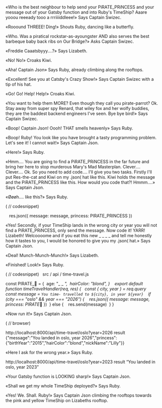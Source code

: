 «Who is the best neighbour to help send your PiRATE_PRiNCESS and your message out of your Gatsby function and into Ruby's TimeShip? Aaare yooou reeeady tooo a rrriiiiddleee!» Says Captain Swizec.

«Rooound THREEE! Ding!» Shouts Ruby, dancing like a butterfly.

«Who. Was a piratical rockstar-as-ayoungster AND also serves the best barbeque baby back ribs on Our Bridge?» Asks Captain Swizec.

«Freddie Caaatsbyyy....?» Says Lizabeth.

«No! No!» Croaks Kiwi.

«Aha! Captain Json» Says Ruby, already climbing along the rooftops.

«Excellent! See you at Catsby's Crazy Show!» Says Captain Swizec with a tip of his hat.

«Go! Go! Help! Help!» Croaks Kiwi.

«You want to help them MORE? Even though they call you pirate-parrot? Ok. Stay away from super spy Renard, that wiley fox and her wolfy buddies, they are the baddest backend engineers I've seen. Bye bye bird!» Says Captain Swizec.

«Boop! Captain Json! Oooh! THAT smells heavenly» Says Ruby.

«Boop! Ruby! You look like you have brought a tasty programming problem. Let's see it! I cannot wait!» Says Captain Json.

«Here!» Says Ruby.

«Hmm.... You are going to find a PiRATE_PRiNCESS in the far future and bring her here to stop murderous Mary's Mad Masterplan. Clever.... Clever.... Ok. So you need to add code.... I'll give you two tasks. Firstly I'll put Res-the-cat and Kiwi on my .json( hat like this. Kiwi holds the message and the PiRATE_PRiNCESS like this. How would you code that?! Hmmm....» Says Captain Json.

«Øøøh.... like this?» Says Ruby.

( // codesnippet)

   res.json({ message: message, princess: PIRATE_PRINCESS })



«Yes! Secondly, if your TimeShip lands in the wrong city or year you will not find a PiRATE_PRiNCESS, only send the message. Now code it! YARR! Lizabeth! Welcoooome and if you eat this new _ _ _ _ and tell me honestly how it tastes to you, I would be honored to give you my .json( hat.» Says Captain Json.

«Deal! Munch-Munch-Munch!» Says Lizabeth.

«Finished! Look!» Says Ruby.

( // codesnippet)
 
src / api / time-travel.js

const PIRATE_👑 = {
 age: "_ _ _",
 hairColor: "blond",
}
  
export default function timeTravelHandler(req, res) {
  const { city, year } = req.query
  const message = `You time-
    travelled to ${city},
    in year ${year}`
 
 if (city === "oslo" && year === "2026") {
   res.json({ message: message, princess: PIRATE_👑 })
 } else {
   res.send(message)
 }
}




«Now run it!» Says Captain Json.

( // browser)

http://localhost:8000/api/time-travel/oslo?year=2026 result {"message":"You landed in oslo, year 2026","princess":{"birthYear":"2015","hairColor":"blond","nickName":"Lilly"}}

«Here I ask for the wrong year.» Says Ruby.


http://localhost:8000/api/time-travel/oslo?year=2023 result “You landed in oslo, year 2023”

«Your Gatsby function is LOOKING sharp!» Says Captain Json.

«Shall we get my whole TimeShip deployed?» Says Ruby.

«Yes! We. Shall. Ruby!» Says Captain Json climbing the rooftops towards the pink and yellow TimeShip on Lizabeths rooftop.